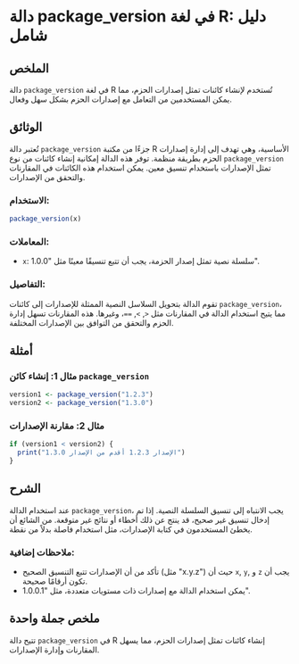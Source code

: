 <!--
Meta Description: # دالة package_version في لغة R: دليل شامل ## الملخص دالة `package_version` في لغة R تُستخدم لإنشاء كائنات تمثل إصدارات الحزم، مما يمكن المستخدمين من ...
Meta Keywords: package_version, الإصدارات, إصدارات, الحزم, الدالة
-->

# دالة package_version في لغة R: دليل شامل

## الملخص
دالة `package_version` في لغة R تُستخدم لإنشاء كائنات تمثل إصدارات الحزم، مما يمكن المستخدمين من التعامل مع إصدارات الحزم بشكل سهل وفعال.

## الوثائق
تُعتبر دالة `package_version` جزءًا من مكتبة R الأساسية، وهي تهدف إلى إدارة إصدارات الحزم بطريقة منظمة. توفر هذه الدالة إمكانية إنشاء كائنات من نوع `package_version` تمثل الإصدارات باستخدام تنسيق معين. يمكن استخدام هذه الكائنات في المقارنات والتحقق من الإصدارات.

### الاستخدام:
```R
package_version(x)
```

### المعاملات:
- `x`: سلسلة نصية تمثل إصدار الحزمة، يجب أن تتبع تنسيقًا معينًا مثل "1.0.0".

### التفاصيل:
تقوم الدالة بتحويل السلاسل النصية الممثلة للإصدارات إلى كائنات `package_version`، مما يتيح استخدام الدالة في المقارنات مثل `<`, `>`, `==`، وغيرها. هذه المقارنات تسهل إدارة الحزم والتحقق من التوافق بين الإصدارات المختلفة.

## أمثلة
### مثال 1: إنشاء كائن `package_version`
```R
version1 <- package_version("1.2.3")
version2 <- package_version("1.3.0")
```

### مثال 2: مقارنة الإصدارات
```R
if (version1 < version2) {
  print("الإصدار 1.2.3 أقدم من الإصدار 1.3.0")
}
```

## الشرح
عند استخدام الدالة `package_version`، يجب الانتباه إلى تنسيق السلسلة النصية. إذا تم إدخال تنسيق غير صحيح، قد ينتج عن ذلك أخطاء أو نتائج غير متوقعة. من الشائع أن يخطئ المستخدمون في كتابة الإصدارات، مثل استخدام فاصلة بدلاً من نقطة.

### ملاحظات إضافية:
- تأكد من أن الإصدارات تتبع التنسيق الصحيح (مثل "x.y.z") حيث أن `x`, `y`, و `z` يجب أن تكون أرقامًا صحيحة.
- يمكن استخدام الدالة مع إصدارات ذات مستويات متعددة، مثل "1.0.0.1".

## ملخص جملة واحدة
تتيح دالة `package_version` في R إنشاء كائنات تمثل إصدارات الحزم، مما يسهل المقارنات وإدارة الإصدارات.